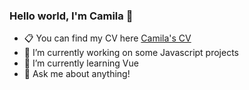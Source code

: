### Hello world, I'm Camila 👋

- 📋 You can find my CV here [Camila's CV](https://camilatavaresg.github.io/Camilatavares-curriculum/)
- 🔭 I’m currently working on some Javascript projects
- 🌱 I’m currently learning Vue
- 💬 Ask me about anything!



